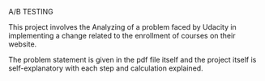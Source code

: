 A/B TESTING

This project involves the Analyzing of a problem faced by Udacity in implementing a change related to the enrollment of courses on their website. 

The problem statement is given in the pdf file itself and the project itself is self-explanatory with each step and calculation explained.